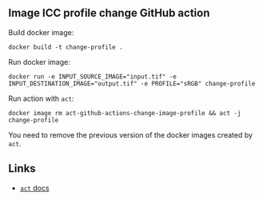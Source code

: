 ## Image ICC profile change GitHub action

Build docker image:
```
docker build -t change-profile .
```

Run docker image:
```
docker run -e INPUT_SOURCE_IMAGE="input.tif" -e INPUT_DESTINATION_IMAGE="output.tif" -e PROFILE="sRGB" change-profile
```

Run action with `act`:
```
docker image rm act-github-actions-change-image-profile && act -j change-profile
```
You need to remove the previous version of the docker images created by `act`.

## Links

* [`act` docs](https://github.com/nektos/act)